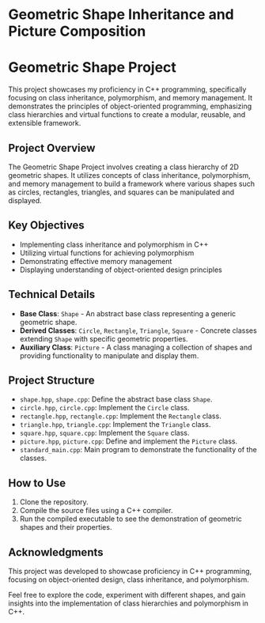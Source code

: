 # Geometric Shape Inheritance and Picture Composition
 
# Geometric Shape Project

This project showcases my proficiency in C++ programming, specifically focusing on class inheritance, polymorphism, and memory management. It demonstrates the principles of object-oriented programming, emphasizing class hierarchies and virtual functions to create a modular, reusable, and extensible framework.

## Project Overview

The Geometric Shape Project involves creating a class hierarchy of 2D geometric shapes. It utilizes concepts of class inheritance, polymorphism, and memory management to build a framework where various shapes such as circles, rectangles, triangles, and squares can be manipulated and displayed.

## Key Objectives

- Implementing class inheritance and polymorphism in C++
- Utilizing virtual functions for achieving polymorphism
- Demonstrating effective memory management
- Displaying understanding of object-oriented design principles

## Technical Details

- **Base Class**: `Shape` - An abstract base class representing a generic geometric shape.
- **Derived Classes**: `Circle`, `Rectangle`, `Triangle`, `Square` - Concrete classes extending `Shape` with specific geometric properties.
- **Auxiliary Class**: `Picture` - A class managing a collection of shapes and providing functionality to manipulate and display them.

## Project Structure

- `shape.hpp`, `shape.cpp`: Define the abstract base class `Shape`.
- `circle.hpp`, `circle.cpp`: Implement the `Circle` class.
- `rectangle.hpp`, `rectangle.cpp`: Implement the `Rectangle` class.
- `triangle.hpp`, `triangle.cpp`: Implement the `Triangle` class.
- `square.hpp`, `square.cpp`: Implement the `Square` class.
- `picture.hpp`, `picture.cpp`: Define and implement the `Picture` class.
- `standard_main.cpp`: Main program to demonstrate the functionality of the classes.

## How to Use

1. Clone the repository.
2. Compile the source files using a C++ compiler.
3. Run the compiled executable to see the demonstration of geometric shapes and their properties.

## Acknowledgments

This project was developed to showcase proficiency in C++ programming, focusing on object-oriented design, class inheritance, and polymorphism.

Feel free to explore the code, experiment with different shapes, and gain insights into the implementation of class hierarchies and polymorphism in C++.
